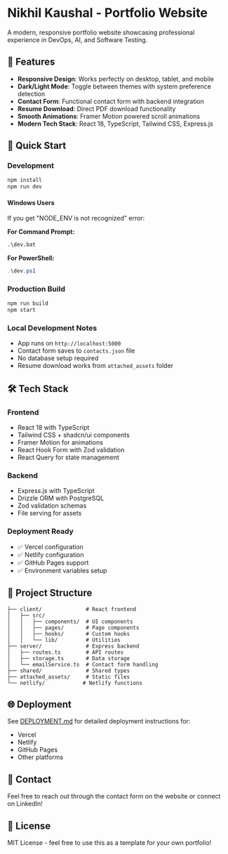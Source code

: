 # Nikhil Kaushal - Portfolio Website

A modern, responsive portfolio website showcasing professional experience in DevOps, AI, and Software Testing.

## 🌟 Features

- **Responsive Design**: Works perfectly on desktop, tablet, and mobile
- **Dark/Light Mode**: Toggle between themes with system preference detection
- **Contact Form**: Functional contact form with backend integration
- **Resume Download**: Direct PDF download functionality
- **Smooth Animations**: Framer Motion powered scroll animations
- **Modern Tech Stack**: React 18, TypeScript, Tailwind CSS, Express.js

## 🚀 Quick Start

### Development
```bash
npm install
npm run dev
```

#### Windows Users
If you get "NODE_ENV is not recognized" error:

**For Command Prompt:**
```cmd
.\dev.bat
```

**For PowerShell:**
```powershell
.\dev.ps1
```

### Production Build
```bash
npm run build
npm start
```

### Local Development Notes
- App runs on `http://localhost:5000`
- Contact form saves to `contacts.json` file
- No database setup required
- Resume download works from `attached_assets` folder

## 🛠 Tech Stack

### Frontend
- React 18 with TypeScript
- Tailwind CSS + shadcn/ui components
- Framer Motion for animations
- React Hook Form with Zod validation
- React Query for state management

### Backend
- Express.js with TypeScript
- Drizzle ORM with PostgreSQL
- Zod validation schemas
- File serving for assets

### Deployment Ready
- ✅ Vercel configuration
- ✅ Netlify configuration
- ✅ GitHub Pages support
- ✅ Environment variables setup

## 📁 Project Structure

```
├── client/              # React frontend
│   ├── src/
│   │   ├── components/  # UI components
│   │   ├── pages/       # Page components
│   │   ├── hooks/       # Custom hooks
│   │   └── lib/         # Utilities
├── server/              # Express backend
│   ├── routes.ts        # API routes
│   ├── storage.ts       # Data storage
│   └── emailService.ts  # Contact form handling
├── shared/              # Shared types
├── attached_assets/     # Static files
└── netlify/            # Netlify functions
```

## 🌐 Deployment

See [DEPLOYMENT.md](DEPLOYMENT.md) for detailed deployment instructions for:
- Vercel
- Netlify
- GitHub Pages
- Other platforms

## 📧 Contact

Feel free to reach out through the contact form on the website or connect on LinkedIn!

## 📄 License

MIT License - feel free to use this as a template for your own portfolio!